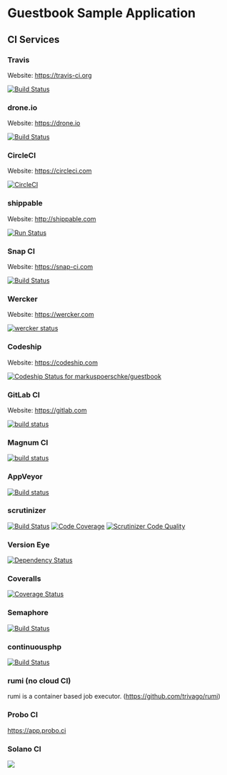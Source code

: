 # Guestbook Sample Application

## CI Services

### Travis

Website: https://travis-ci.org

[![Build Status](https://travis-ci.org/markuspoerschke/guestbook.svg?branch=master)](https://travis-ci.org/markuspoerschke/guestbook)


### drone.io

Website: https://drone.io

[![Build Status](https://drone.io/github.com/markuspoerschke/guestbook/status.png)](https://drone.io/github.com/markuspoerschke/guestbook/latest)


### CircleCI

Website: https://circleci.com

[![CircleCI](https://circleci.com/gh/markuspoerschke/guestbook.svg?style=svg)](https://circleci.com/gh/markuspoerschke/guestbook)


### shippable

Website: http://shippable.com

 [![Run Status](https://api.shippable.com/projects/573f2b372a8192902e20d776/badge?branch=master)](https://app.shippable.com/projects/573f2b372a8192902e20d776)


### Snap CI

Website: https://snap-ci.com

[![Build Status](https://snap-ci.com/markuspoerschke/guestbook/branch/master/build_image)](https://snap-ci.com/markuspoerschke/guestbook/branch/master)


### Wercker

Website: https://wercker.com

[![wercker status](https://app.wercker.com/status/689e1d91b43ca3804bc0c6dbbdc7309b/s "wercker status")](https://app.wercker.com/project/bykey/689e1d91b43ca3804bc0c6dbbdc7309b)


### Codeship

Website: https://codeship.com

[ ![Codeship Status for markuspoerschke/guestbook](https://codeship.com/projects/457da6b0-00d3-0134-b0c6-0218c6b64764/status?branch=master)](https://codeship.com/projects/153335)


### GitLab CI

Website: https://gitlab.com

[![build status](https://gitlab.com/markuspoerschke/guestbook/badges/master/build.svg)](https://gitlab.com/markuspoerschke/guestbook/commits/master)


### Magnum CI

[![build status](https://magnum-ci.com/status/534625fc485aa0eb5140eba1e2537cf5.png)](https://magnum-ci.com/projects/4282)


### AppVeyor

[![Build status](https://ci.appveyor.com/api/projects/status/1sgbt8joq2ta8cwk?svg=true)](https://ci.appveyor.com/project/markuspoerschke/guestbook)


### scrutinizer

[![Build Status](https://scrutinizer-ci.com/g/markuspoerschke/guestbook/badges/build.png?b=master)](https://scrutinizer-ci.com/g/markuspoerschke/guestbook/build-status/master)
[![Code Coverage](https://scrutinizer-ci.com/g/markuspoerschke/guestbook/badges/coverage.png?b=master)](https://scrutinizer-ci.com/g/markuspoerschke/guestbook/?branch=master)
[![Scrutinizer Code Quality](https://scrutinizer-ci.com/g/markuspoerschke/guestbook/badges/quality-score.png?b=master)](https://scrutinizer-ci.com/g/markuspoerschke/guestbook/?branch=master)


### Version Eye

[![Dependency Status](https://www.versioneye.com/user/projects/5742d00cce8d0e00360bd1d1/badge.svg?style=flat)](https://www.versioneye.com/user/projects/5742d00cce8d0e00360bd1d1)


### Coveralls

[![Coverage Status](https://coveralls.io/repos/github/markuspoerschke/guestbook/badge.svg?branch=master)](https://coveralls.io/github/markuspoerschke/guestbook?branch=master)


### Semaphore

[![Build Status](https://semaphoreci.com/api/v1/markuspoerschke/guestbook/branches/master/badge.svg)](https://semaphoreci.com/markuspoerschke/guestbook)


### continuousphp

[![Build Status](https://status.continuousphp.com/git-hub/markuspoerschke/guestbook?token=85f6d875-9525-432a-b433-5c190a04ad65)](https://continuousphp.com/git-hub/markuspoerschke/guestbook)


### rumi (no cloud CI)

rumi is a container based job executor. (https://github.com/trivago/rumi)

### Probo CI

https://app.probo.ci

### Solano CI

[![](https://ci.solanolabs.com:443/markuspoerschke/guestbook/badges/branches/master)](https://ci.solanolabs.com:443/markuspoerschke/guestbook/suites/472869)
